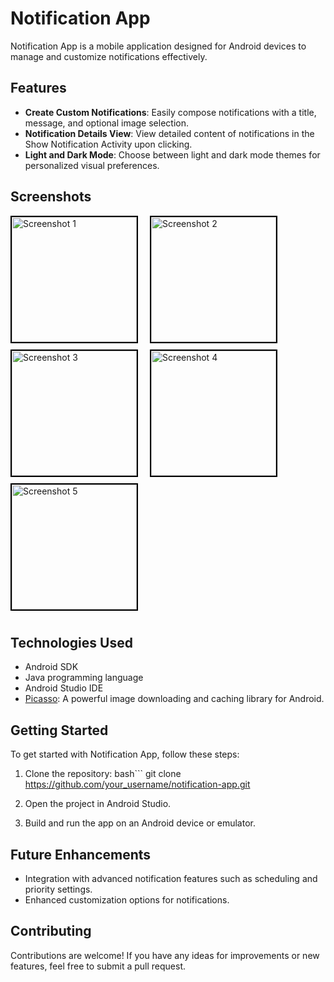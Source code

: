 # Notification App

Notification App is a mobile application designed for Android devices to manage and customize notifications effectively.

## Features

- **Create Custom Notifications**: Easily compose notifications with a title, message, and optional image selection.
- **Notification Details View**: View detailed content of notifications in the Show Notification Activity upon clicking.
- **Light and Dark Mode**: Choose between light and dark mode themes for personalized visual preferences.

## Screenshots

<img src="https://github.com/user-attachments/assets/731990da-b783-49d2-82f7-ef6218e4fda7" alt="Screenshot 1" width="200" style="border: 2px solid #000000; margin-right: 15px; margin-bottom: 10px;">
<img src="https://github.com/user-attachments/assets/f2ff79c4-5d4a-4cd0-a7d1-6b1c03e31c09" alt="Screenshot 2" width="200" style="border: 2px solid #000000; margin-right: 15px; margin-bottom: 10px;">
<img src="https://github.com/user-attachments/assets/b1d96eaa-b093-4237-ab4e-69c175f53ce6" alt="Screenshot 3" width="200" style="border: 2px solid #000000; margin-right: 15px; margin-bottom: 10px;">
<img src="https://github.com/user-attachments/assets/c275bee7-b5ea-41e3-b9d6-4d7f27eb7e42" alt="Screenshot 4" width="200" style="border: 2px solid #000000; margin-right: 15px; margin-bottom: 10px;">
<img src="https://github.com/user-attachments/assets/b0aff761-3889-4973-9045-9f059991ad1f" alt="Screenshot 5" width="200" style="border: 2px solid #000000; margin-right: 15px; margin-bottom: 10px;">

## Technologies Used

- Android SDK
- Java programming language
- Android Studio IDE
- [Picasso](https://github.com/square/picasso): A powerful image downloading and caching library for Android.

## Getting Started

To get started with Notification App, follow these steps:

1. Clone the repository:
bash```
git clone https://github.com/your_username/notification-app.git

2. Open the project in Android Studio.

3. Build and run the app on an Android device or emulator.

## Future Enhancements

- Integration with advanced notification features such as scheduling and priority settings.
- Enhanced customization options for notifications.

## Contributing

Contributions are welcome! If you have any ideas for improvements or new features, feel free to submit a pull request.
